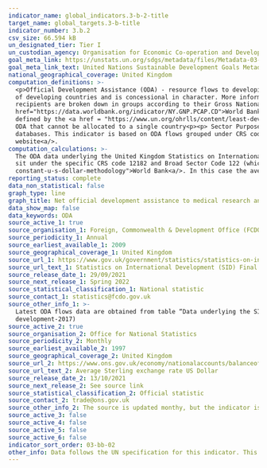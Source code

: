 ```yaml
---
indicator_name: global_indicators.3-b-2-title
target_name: global_targets.3-b-title
indicator_number: 3.b.2
csv_size: 66.594 kB
un_designated_tier: Tier I
un_custodian_agency: Organisation for Economic Co-operation and Development (OECD)
goal_meta_link: https://unstats.un.org/sdgs/metadata/files/Metadata-03-0B-02.pdf
goal_meta_link_text: United Nations Sustainable Development Goals Metadata (PDF 210 KB)
national_geographical_coverage: United Kingdom
computation_definitions: >-
  <p>Official Development Assistance (ODA) - resource flows to developing countries and multilateral organisations provided by official agencies (e.g. the UK Government) or their executive agencies. Each transaction is administered for the promotion of the economic development and welfare
  of developing countries and is concessional in character. More information on ODA can be found on the <a href="http://www.oecd.org/development/financing-sustainable-development/development-finance-standards/officialdevelopmentassistancedefinitionandcoverage.htm">OECD website</a>. ODA
  recipients are broken down in groups according to their Gross National Income (GNI) per capita.<p>Country income classification - the Development Assistance Committee (DAC) list of countries eligible to receive ODA is based on Gross National Income per capita as published by the <a
  href="https://data.worldbank.org/indicator/NY.GNP.PCAP.CD">World Bank</a>. All low and middle income countries are included, with the exception of G8 members, EU members, and countries with a firm date for entry into the EU. The list also includes all Least Developed Countries (LDCs) as
  defined by the <a href = "https://www.un.org/ohrlls/content/least-developed-countries%20">United Nations (UN)</a>.<p>LDCs - Least Developed Countries<p>LMICs - Lower-middle Income Countries<p>UMICs - Upper Middle Income Countries<p>Other LICs - Other Low Income Countries<p>Undefined -
  ODA that cannot be allocated to a single country<p><p> Sector Purpose Codes (CRS codes) - the DAC Secretariat maintains various code lists which are used by donors to report on their aid flows to the DAC databases. In addition, these codes are used to classify information in the DAC
  databases. This indicator is based on ODA flows grouped under CRS code 12182 (medical research) and all codes in the 122 series (basic health). The sector classification codes can be found on the <a href = "http://www.oecd.org/dac/stats/purposecodessectorclassification.htm">OECD
  website<a/>.
computation_calculations: >-
  The ODA data underlying the United Kingdom Statistics on International Development (SID) was summed around appropriate aid description CRS codes and recipient country income classification. The codes used to measure net ODA to the medical research and basic health sectors were those that
  sit under the specific CRS code 12182 and Broad Sector Code 122 (which corresponds to all CRS codes in the 122 series).<p>The constant USD conversion was done using methodology specified by the <a href="https://datahelpdesk.worldbank.org/knowledgebase/articles/114943-what-is-your-
  constant-u-s-dollar-methodology">World Bank<a/>. In this case the average 2020 exchange rate was used as a base (obtained from Source 2)</p>
reporting_status: complete
data_non_statistical: false
graph_type: line
graph_title: Net official development assistance to medical research and basic health sectors
data_show_map: false
data_keywords: ODA
source_active_1: true
source_organisation_1: Foreign, Commonwealth & Development Office (FCDO)
source_periodicity_1: Annual
source_earliest_available_1: 2009
source_geographical_coverage_1: United Kingdom
source_url_1: https://www.gov.uk/government/statistics/statistics-on-international-development-final-uk-aid-spend-2020
source_url_text_1: Statistics on International Development (SID) Final UK Aid Spend 2020
source_release_date_1: 29/09/2021
source_next_release_1: Spring 2022
source_statistical_classification_1: National statistic
source_contact_1: statistics@fcdo.gov.uk
source_other_info_1: >-
  Latest ODA flows data are obtained from table “Data underlying the SID publication” (see relevant CRS code and BroadSectorCode in National Metadata tab). Previous data (2009 to 2016) are available from [SID for 2017](https://www.gov.uk/government/statistics/statistics-on-international-
  development-2017)
source_active_2: true
source_organisation_2: Office for National Statistics
source_periodicity_2: Monthly
source_earliest_available_2: 1997
source_geographical_coverage_2: United Kingdom
source_url_2: https://www.ons.gov.uk/economy/nationalaccounts/balanceofpayments/timeseries/auss/mret
source_url_text_2: Average Sterling exchange rate US Dollar
source_release_date_2: 13/10/2021
source_next_release_2: See source link
source_statistical_classification_2: Official statistic
source_contact_2: trade@ons.gov.uk
source_other_info_2: The source is updated monthy, but the indicator is updated annually based on the average year exchange rate at the time of update
source_active_3: false
source_active_4: false
source_active_5: false
source_active_6: false
indicator_sort_order: 03-bb-02
other_info: Data follows the UN specification for this indicator. This indicator has not been identified in collaboration with topic experts.
---
```

